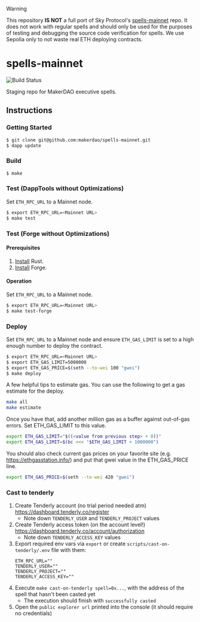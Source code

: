 > [!WARNING]
> This repository **IS NOT** a full port of Sky Protocol's [spells-mainnet](https://github.com/skyprotocol/spells-mainnet) repo.
> It does not work with regular spells and should only be used for the purposes of testing and debugging the source code verification for spells.
> We use Sepolia only to not waste real ETH deploying contracts.

# spells-mainnet
![Build Status](https://github.com/makerdao/spells-mainnet/actions/workflows/.github/workflows/tests.yaml/badge.svg?branch=master)

Staging repo for MakerDAO executive spells.

## Instructions

### Getting Started

```bash
$ git clone git@github.com:makerdao/spells-mainnet.git
$ dapp update
```

### Build

```bash
$ make
```

### Test (DappTools without Optimizations)

Set `ETH_RPC_URL` to a Mainnet node.

```bash
$ export ETH_RPC_URL=<Mainnet URL>
$ make test
```

### Test (Forge without Optimizations)

#### Prerequisites
1. [Install](https://www.rust-lang.org/tools/install) Rust.
2. [Install](https://github.com/gakonst/foundry#forge) Forge.

#### Operation
Set `ETH_RPC_URL` to a Mainnet node.

```bash
$ export ETH_RPC_URL=<Mainnet URL>
$ make test-forge
```

### Deploy

Set `ETH_RPC_URL` to a Mainnet node and ensure `ETH_GAS_LIMIT` is set to a high enough number to deploy the contract.

```bash
$ export ETH_RPC_URL=<Mainnet URL>
$ export ETH_GAS_LIMIT=5000000
$ export ETH_GAS_PRICE=$(seth --to-wei 100 "gwei")
$ make deploy
```

A few helpful tips to estimate gas.  You can use the following to get a
gas estimate for the deploy.

```bash
make all
make estimate
```

Once you have that, add another million gas as a buffer against
out-of-gas errors.  Set ETH_GAS_LIMIT to this value.

```bash
export ETH_GAS_LIMIT="$((<value from previous step> + 0))"
export ETH_GAS_LIMIT=$(bc <<< "$ETH_GAS_LIMIT + 1000000")
```

You should also check current gas prices on your favorite site
(e.g. https://ethgasstation.info/) and put that gwei value in the
ETH_GAS_PRICE line.

```bash
export ETH_GAS_PRICE=$(seth --to-wei 420 "gwei")
```

### Cast to tenderly

1. Create Tenderly account (no trial period needed atm) https://dashboard.tenderly.co/register
    - Note down `TENDERLY_USER` and `TENDERLY_PROJECT` values
2. Create Tenderly access token (on the account level!) https://dashboard.tenderly.co/account/authorization
    - Note down `TENDERLY_ACCESS_KEY` values
3. Export required env vars via `export` or create `scripts/cast-on-tenderly/.env` file with them:
    ```env
    ETH_RPC_URL=""
    TENDERLY_USER=""
    TENDERLY_PROJECT=""
    TENDERLY_ACCESS_KEY=""
    ```
4. Execute `make cast-on-tenderly spell=0x...`, with the address of the spell that hasn't been casted yet
    - The execution should finish with `successfully casted`
5. Open the `public explorer url` printed into the console (it should require no credentials)
